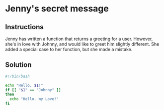 # Jenny's secret message

## Instructions
Jenny has written a function that returns a greeting for a user. However, she's in love with Johnny, and would like to greet him slightly different. She added a special case to her function, but she made a mistake.

## Solution
```bash
#!/bin/bash

echo "Hello, $1!"
if [[ "$1" == "Johnny" ]]
then
  echo "Hello. my Love!"
fi
```
